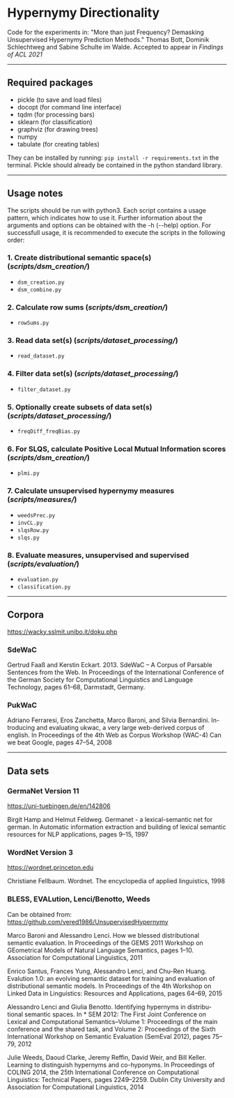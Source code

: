 # Hypernymy Directionality

Code for the experiments in: "More than just Frequency? Demasking Unsupervised Hypernymy Prediction Methods." Thomas Bott, Dominik Schlechtweg and Sabine Schulte im Walde. Accepted to appear in *Findings of ACL 2021*

---

## Required packages

- pickle (to save and load files)
- docopt (for command line interface)
- tqdm (for processing bars)
- sklearn (for classification)
- graphviz (for drawing trees)
- numpy
- tabulate (for creating tables)

They can be installed by running: ```pip install -r requirements.txt``` in the terminal. Pickle should already be contained in the python standard library.

---

## Usage notes

The scripts should be run with python3. Each script contains a usage pattern, which indicates how to use it. Further information about the arguments and options can be obtained with the -h (--help) option.
For successfull usage, it is recommended to execute the scripts in the following order:

### 1. Create distributional semantic space(s) (*scripts/dsm_creation/*)

- ``dsm_creation.py``
- ``dsm_combine.py``

### 2. Calculate row sums (*scripts/dsm_creation/*)

- ``rowSums.py``

### 3. Read data set(s) (*scripts/dataset_processing/*)

- ``read_dataset.py``

### 4. Filter data set(s) (*scripts/dataset_processing/*)

- ``filter_dataset.py``

### 5. Optionally create subsets of data set(s) (*scripts/dataset_processing/*)

- ``freqDiff_freqBias.py``

### 6. For SLQS, calculate Positive Local Mutual Information scores (*scripts/dsm_creation/*)

- ``plmi.py``

### 7. Calculate unsupervised hypernymy measures (*scripts/measures/*)

- ``weedsPrec.py``
- ``invCL.py``
- ``slqsRow.py``
- ``slqs.py``

### 8. Evaluate measures, unsupervised and supervised (*scripts/evaluation/*)

- ``evaluation.py``
- ``classification.py``

---

## Corpora

<https://wacky.sslmit.unibo.it/doku.php>

### SdeWaC

Gertrud Faaß and Kerstin Eckart. 2013. SdeWaC – A Corpus of Parsable Sentences from the Web. In Proceedings of the International Conference of the German Society for Computational Linguistics and Language Technology, pages 61–68, Darmstadt, Germany.

### PukWaC

Adriano Ferraresi, Eros Zanchetta, Marco Baroni, and Silvia Bernardini. In- troducing and evaluating ukwac, a very large web-derived corpus of english. In Proceedings of the 4th Web as Corpus Workshop (WAC-4) Can we beat Google, pages 47–54, 2008

---

## Data sets

### GermaNet Version 11

<https://uni-tuebingen.de/en/142806>

Birgit Hamp and Helmut Feldweg. Germanet - a lexical-semantic net for german. In Automatic information extraction and building of lexical semantic resources for NLP applications, pages 9–15, 1997

### WordNet Version 3

<https://wordnet.princeton.edu>

Christiane Fellbaum. Wordnet. The encyclopedia of applied linguistics, 1998

### BLESS, EVALution, Lenci/Benotto, Weeds

Can be obtained from: <https://github.com/vered1986/UnsupervisedHypernymy>

Marco Baroni and Alessandro Lenci. How we blessed distributional semantic evaluation. In Proceedings of the GEMS 2011 Workshop on GEometrical Models of Natural Language Semantics, pages 1–10. Association for Computational Linguistics, 2011

Enrico Santus, Frances Yung, Alessandro Lenci, and Chu-Ren Huang. Evalution 1.0: an evolving semantic dataset for training and evaluation of distributional semantic models. In Proceedings of the 4th Workshop on Linked Data in Linguistics: Resources and Applications, pages 64–69, 2015

Alessandro Lenci and Giulia Benotto. Identifying hypernyms in distribu- tional semantic spaces. In * SEM 2012: The First Joint Conference on Lexical and Computational Semantics–Volume 1: Proceedings of the main conference and the shared task, and Volume 2: Proceedings of the Sixth International Workshop on Semantic Evaluation (SemEval 2012), pages 75–79, 2012

Julie Weeds, Daoud Clarke, Jeremy Reffin, David Weir, and Bill Keller. Learning to distinguish hypernyms and co-hyponyms. In Proceedings of COLING 2014, the 25th International Conference on Computational Linguistics: Technical Papers, pages 2249–2259. Dublin City University and Association for Computational Linguistics, 2014
